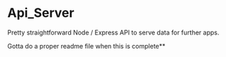 # Api_Server

Pretty straightforward Node / Express API to serve data for further apps.

Gotta do a proper readme file when this is complete**
